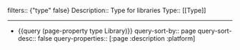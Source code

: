 filters:: {"type" false}
Description:: Type for libraries
Type:: [[Type]]

- ---
- {{query (page-property type Library)}}
  query-sort-by:: page
  query-sort-desc:: false
  query-properties:: [:page :description :platform]